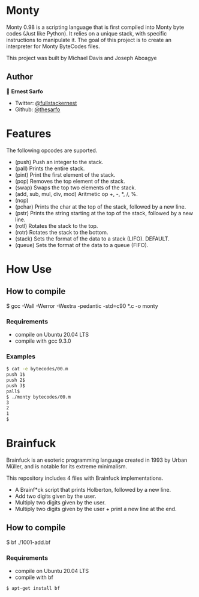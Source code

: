 # Monty

Monty 0.98 is a scripting language that is first compiled into Monty byte codes (Just like Python). It relies on a unique stack, with specific instructions to manipulate it. The goal of this project is to create an interpreter for Monty ByteCodes files.

This project was built by Michael Davis and Joseph Aboagye



## Author
 👤 **Ernest Sarfo**

- Twitter: [@fullstackernest](https://twitter.com/fullstackernest)
- Github: [@thesarfo](https://github.com/thesarfo)


# Features

The following opcodes are suported.

- (push)  Push an integer to the stack.
- (pall)  Prints the entire stack.
- (pint)  Print the first element of the stack.
- (pop)   Removes the top element of the stack.
- (swap)  Swaps the top two elements of the stack.
- (add,   sub, mul, div, mod) Aritmetic op +, -, *, /, %.
- (nop)
- (pchar) Prints the char at the top of the stack, followed by a new line.
- (pstr)  Prints the string starting at the top of the stack, followed by a new line.
- (rotl)  Rotates the stack to the top.
- (rotr)  Rotates the stack to the bottom.
- (stack) Sets the format of the data to a stack (LIFO). DEFAULT.
- (queue) Sets the format of the data to a queue (FIFO).

# How Use

## How to compile

$ gcc -Wall -Werror -Wextra -pedantic -std=c90 *.c -o monty

### Requirements

 - compile on Ubuntu 20.04 LTS
 - compile with gcc 9.3.0

### Examples
```bash
$ cat -e bytecodes/00.m
push 1$
push 2$
push 3$
pall$
$ ./monty bytecodes/00.m
3
2
1
$
```
# Brainfuck

Brainfuck is an esoteric programming language created in 1993 by Urban Müller, and is notable for its extreme minimalism.

This repository includes 4 files with Brainfuck implementations.

- A Brainf*ck script that prints Holberton, followed by a new line.
- Add two digits given by the user.
- Multiply two digits given by the user.
- Multiply two digits given by the user + print a new line at the end.

## How to compile

$ bf ./1001-add.bf

### Requirements

 - compile on Ubuntu 20.04 LTS
 - compile with bf
 ```bash
 $ apt-get install bf 
 ```
